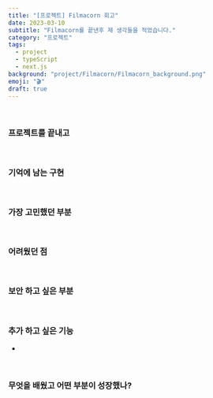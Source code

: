 ```yaml
---
title: "[프로젝트] Filmacorn 회고"
date: 2023-03-10
subtitle: "Filmacorn를 끝낸후 제 생각들을 적었습니다."
category: "프로젝트"
tags:
  - project
  - typeScript
  - next.js
background: "project/Filmacorn/Filmacorn_background.png"
emoji: "🎬"
draft: true
---
```


</br>

### 프로젝트를 끝내고

</br>

### 기억에 남는 구현

</br>

### 가장 고민했던 부분

</br>

### 어려웠던 점

</br>

### 보안 하고 싶은 부분

</br>

### 추가 하고 싶은 기능

-

</br>

### 무엇을 배웠고 어떤 부분이 성장했나?
